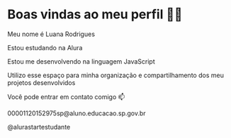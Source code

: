 <h1>Boas vindas ao meu perfil 💙💙</h1>
<p>Meu nome é Luana Rodrigues</p>
<p>Estou estudando na Alura</p>
<p>Estou me desenvolvendo na linguagem JavaScript</p>
<p>Utilizo esse espaço para minha organização e compartilhamento dos meu projetos desenvolvidos</p>
<p>Você pode entrar em contato comigo 📫</p>
<p>00001120152975sp@aluno.educacao.sp.gov.br</p>
<p>@alurastartestudante</p>
